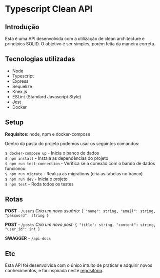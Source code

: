 # Typescript Clean API

## Introdução

Esta é uma API desenvolvida com a utilização de clean architecture e princípios SOLID.
O objetivo é ser simples, porém feita da maneira correta.

## Tecnologias utilizadas

- Node
- Typescript
- Express
- Sequelize
- Knex.js
- ESLint (Standard Javascript Style)
- Jest
- Docker

## Setup

**Requisitos**: node, npm e docker-compose

Dentro da pasta do projeto podemos usar os seguintes comandos:

`$ docker-compose up` - Inicia o banco de dados  
`$ npm install` - Instala as dependências do projeto  
`$ npm run test-connection` - Verifica se a conexão com o bando de dados funcionou  
`$ npm run migrate` - Realiza as migrations (cria as tabelas no banco)  
`$ npm run dev` - Inicia o projeto  
`$ npm test` - Roda todos os testes

## Rotas

**POST** - `/users`
*Cria um novo usuário:*
`{
  "name": string,
  "email": string,
  "password": string
}`

**POST** - `/posts`
*Cria um novo post:*
`{
  "title": string,
  "content": string,
  "user_id": int
}`

**SWAGGER** - `/api-docs`

## Etc

Esta API foi desenvolvida com o único intuito de praticar e adquirir novos conhecimentos, e foi inspirada neste [repositório](https://github.com/rmanguinho/clean-ts-api).
